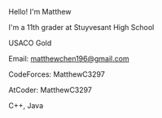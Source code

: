 Hello! I'm Matthew

I'm a 11th grader at Stuyvesant High School


USACO Gold


Email: matthewchen196@gmail.com


CodeForces: MatthewC3297


AtCoder: MatthewC3297

C++, Java
